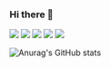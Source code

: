 ### Hi there 👋

<!--
**KangKang1106/KangKang1106** is a ✨ _special_ ✨ repository because its `README.md` (this file) appears on your GitHub profile.

Here are some ideas to get you started:

- 🔭 I’m currently working on ...
- 🌱 I’m currently learning ...
- 👯 I’m looking to collaborate on ...
- 🤔 I’m looking for help with ...
- 💬 Ask me about ...
- 📫 How to reach me: ...
- 😄 Pronouns: ...
- ⚡ Fun fact: ...
-->

 <img src="https://img.shields.io/badge/html-E34F26?style=flat&logo=HTML5&logoColor=white"/>
 <img src="https://img.shields.io/badge/css-31572B6?style=flat&logo=CSS3&logoColor=white"/>
 <img src="https://img.shields.io/badge/javascript-3F7DF1E?style=flat&logo=JavaScript&logoColor=white"/>
 <img src="https://img.shields.io/badge/Node.js-3339933?style=flat&logo=Node.js&logoColor=white"/>
 <img src="https://img.shields.io/badge/React-61DAFB?style=flat&logo=React&logoColor=white"/>


![Anurag's GitHub stats](https://github-readme-stats.vercel.app/api?username=KangKang1106&show_icons=true&theme=radical)
